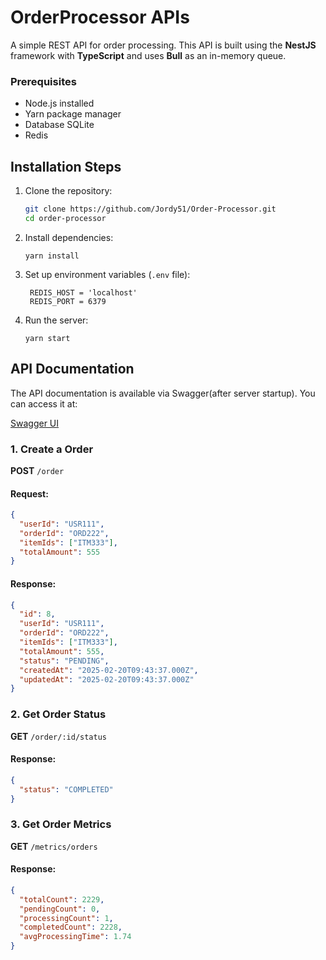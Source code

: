 # OrderProcessor APIs

A simple REST API for order processing.
This API is built using the **NestJS** framework with **TypeScript** and uses **Bull** as an in-memory queue.

### Prerequisites

- Node.js installed
- Yarn package manager
- Database SQLite
- Redis

## Installation Steps

1. Clone the repository:
   ```bash
   git clone https://github.com/Jordy51/Order-Processor.git
   cd order-processor
   ```
2. Install dependencies:

   `yarn install`

3. Set up environment variables (`.env` file):
   ```
    REDIS_HOST = 'localhost'
    REDIS_PORT = 6379
   ```
4. Run the server:

   `yarn start`

## API Documentation

The API documentation is available via Swagger(after server startup). You can access it at:

[Swagger UI](http://localhost:3000/api)

### 1. Create a Order

**POST** `/order`

#### Request:

```json
{
  "userId": "USR111",
  "orderId": "ORD222",
  "itemIds": ["ITM333"],
  "totalAmount": 555
}
```

#### Response:

```json
{
  "id": 8,
  "userId": "USR111",
  "orderId": "ORD222",
  "itemIds": ["ITM333"],
  "totalAmount": 555,
  "status": "PENDING",
  "createdAt": "2025-02-20T09:43:37.000Z",
  "updatedAt": "2025-02-20T09:43:37.000Z"
}
```

### 2. Get Order Status

**GET** `/order/:id/status`

#### Response:

```json
{
  "status": "COMPLETED"
}
```

### 3. Get Order Metrics

**GET** `/metrics/orders`

#### Response:

```json
{
  "totalCount": 2229,
  "pendingCount": 0,
  "processingCount": 1,
  "completedCount": 2228,
  "avgProcessingTime": 1.74
}
```
